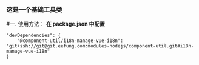 ### 这是一个基础工具类

#一. 使用方法：
**在 package.json 中配置**
```
"devDependencies": {
    "@component-util/i18n-manage-vue-i18n": "git+ssh://git@git.eefung.com:modules-nodejs/component-util.git#i18n-manage-vue-i18n"
}
```
